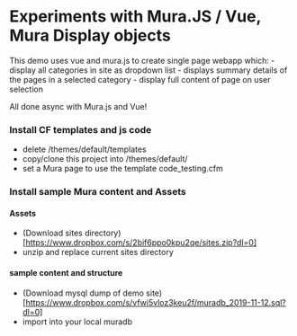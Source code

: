 

# Experiments with Mura.JS / Vue, Mura Display objects

This demo uses vue and mura.js to create single page webapp which:
    - display all categories in site as dropdown list
    - displays summary details of the pages in a selected category
    - display full content of page on user selection

All done async with Mura.js and Vue!

### Install CF templates and js code  

- delete /themes/default/templates
- copy/clone this project into /themes/default/
- set a Mura page to use the template code_testing.cfm



### Install sample Mura content and Assets

#### Assets
- (Download sites directory)  [https://www.dropbox.com/s/2bif6ppo0kpu2qe/sites.zip?dl=0]
- unzip and replace current sites directory


#### sample content and structure
- (Download mysql dump of demo site)  [https://www.dropbox.com/s/vfwi5vloz3keu2f/muradb_2019-11-12.sql?dl=0]
- import into your local muradb

